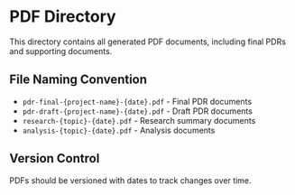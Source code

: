 # PDF Directory

This directory contains all generated PDF documents, including final PDRs and supporting documents.

## File Naming Convention

- `pdr-final-{project-name}-{date}.pdf` - Final PDR documents
- `pdr-draft-{project-name}-{date}.pdf` - Draft PDR documents
- `research-{topic}-{date}.pdf` - Research summary documents
- `analysis-{topic}-{date}.pdf` - Analysis documents

## Version Control

PDFs should be versioned with dates to track changes over time.